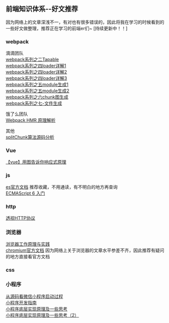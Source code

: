 ## 前端知识体系--好文推荐
因为网络上的文章深浅不一，有对也有很多错误的，因此将我在学习的时候看到的一些好文做整理，推荐正在学习的前端er们~
[持续更新中！！]
### webpack

滴滴团队  
[webpack系列之二Tapable](https://juejin.im/post/6844903750729990152)  
[webpack系列之四loader详解1](https://juejin.im/post/6844903780769595405)  
[webpack系列之四loader详解2](https://juejin.im/post/6844903780777984008)  
[webpack系列之四loader详解3](https://juejin.im/post/6844903780778000398)  
[webpack系列之五module生成1](https://juejin.im/post/6844903830266576909)  
[webpack系列之五module生成2](https://juejin.im/post/6844903833445859335)  
[webpack系列之六chunk图生成](https://juejin.im/post/6844903864592777229)  
[webpack系列之七-文件生成](https://juejin.im/post/6844903925179482119)  


饿了么团队  
[Webpack HMR 原理解析](https://zhuanlan.zhihu.com/p/30669007)


其他  
[splitChunk算法源码分析](https://juejin.im/post/6844903990455435277)  

### Vue
[【vue】用图告诉你响应式原理](https://juejin.cn/post/6844903870661918727)

### js
[es官方文档](https://tc39.es/ecma262/#sec-intro)
推荐收藏，不用通读，有不明白的地方再查询  
[ECMAScript 6 入门](https://es6.ruanyifeng.com/#docs/generator)  


### http
[透视HTTP协议](https://time.geekbang.org/column/intro/189)

### 浏览器
[浏览器工作原理与实践](https://time.geekbang.org/column/intro/100033601)   
[chromium官方文档](https://www.chromium.org/developers/design-documents)
因为网络上关于浏览器的文章水平参差不齐，因此推荐有疑问的地方直接看官方文档

### css

### 小程序
[从源码看微信小程序启动过程](https://tech.youzan.com/weapp-booting/)  
[小程序开发指南](https://developers.weixin.qq.com/ebook?action=get_post_info&volumn=1&lang=zh_CN&book=miniprogram&docid=0000aac998c9b09b00863377251c0a)  
[小程序底层实现原理及一些思考](https://zhuanlan.zhihu.com/p/81775922)  
[小程序底层实现原理及一些思考（2）](https://zhuanlan.zhihu.com/p/121815358)  